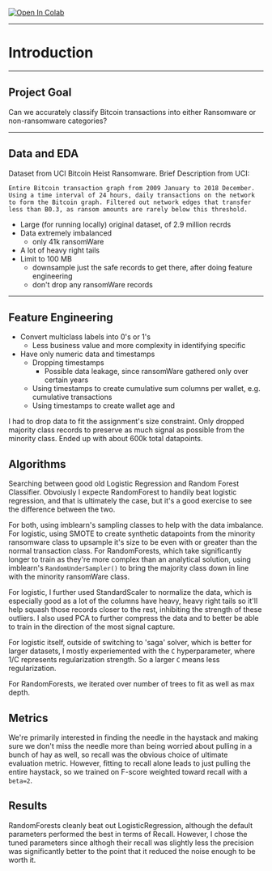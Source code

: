 [![Open In Colab](https://colab.research.google.com/assets/colab-badge.svg)](https://colab.research.google.com/github/krisrjohnson/ML_Lab_Final_Project/blob/main/Final_Models.ipynb)

---
# Introduction

---
## Project Goal

Can we accurately classify Bitcoin transactions into either Ransomware or non-ransomware categories?

---
## Data and EDA

Dataset from UCI Bitcoin Heist Ransomware. Brief Description from UCI:

	Entire Bitcoin transaction graph from 2009 January to 2018 December. Using a time interval of 24 hours, daily transactions on the network to form the Bitcoin graph. Filtered out network edges that transfer less than B0.3, as ransom amounts are rarely below this threshold.

- Large (for running locally) original dataset, of 2.9 million recrds
- Data extremely imbalanced
	- only 41k ransomWare
- A lot of heavy right tails
- Limit to 100 MB
	- downsample just the safe records to get there, after doing feature engineering
	- don't drop any ransomWare records

---
## Feature Engineering

- Convert multiclass labels into 0's or 1's
	- Less business value and more complexity in identifying specific 
- Have only numeric data and timestamps
	- Dropping timestamps
		- Possible data leakage, since ransomWare gathered only over certain years
	- Using timestamps to create cumulative sum columns per wallet, e.g. cumulative transactions
	- Using timestamps to create wallet age and 

I had to drop data to fit the assignment's size constraint. Only dropped majority class records to preserve as much signal as possible from the minority class. Ended up with about 600k total datapoints.

## Algorithms

Searching between good old Logistic Regression and Random Forest Classifier. Obvoiusly I expecte RandomForest to handily beat logistic regression, and that is ultimately the case, but it's a good exercise to see the difference between the two.

For both, using imblearn's sampling classes to help with the data imbalance. For logistic, using SMOTE to create synthetic datapoints from the minority ransomware class to upsample it's size to be even with or greater than the normal transaction class. For RandomForests, which take significantly longer to train as they're more complex than an analytical solution, using imblearn's `RandomUnderSampler()` to bring the majority class down in line with the minority ransomWare class.

For logistic, I further used StandardScaler to normalize the data, which is especially good as a lot of the columns have heavy, heavy right tails so it'll help squash those records closer to the rest, inhibiting the strength of these outliers. I also used PCA to further compress the data and to better be able to train in the direction of the most signal capture.  

For logistic itself, outside of switching to 'saga' solver, which is better for larger datasets, I mostly experiemented with the `C` hyperparameter, where 1/C represents regularization strength. So a larger `C` means less regularization. 

For RandomForests, we iterated over number of trees to fit as well as max depth.

## Metrics

We're primarily interested in finding the needle in the haystack and making sure we don't miss the needle more than being worried about pulling in a bunch of hay as well, so recall was the obvious choice of ultimate evaluation metric. However, fitting to recall alone leads to just pulling the entire haystack, so we trained on F-score weighted toward recall with a `beta=2`. 

## Results

RandomForests cleanly beat out LogisticRegression, although the default parameters performed the best in terms of Recall. However, I chose the tuned parameters since althogh their recall was slightly less the precision was significantly better to the point that it reduced the noise enough to be worth it.